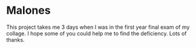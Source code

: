 # Malones
This project takes me 3 days when I was in the first year final exam of my collage.
I hope some of you could help me to find the deficiency.
Lots of thanks.
